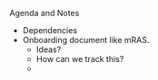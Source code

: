 Agenda and Notes

* Dependencies
* Onboarding document like mRAS. 
  - Ideas?
  - How can we track this?
  - 
